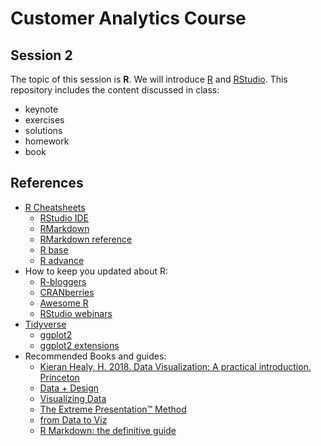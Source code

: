 # Customer Analytics Course

## Session 2

The topic of this session is **R**. We will introduce [R](https://www.r-project.org) and [RStudio](https://www.rstudio.com). This repository includes the content discussed in class:

  - keynote
  - exercises
  - solutions
  - homework
  - book
  
## References

  - [R Cheatsheets](https://www.rstudio.com/resources/cheatsheets/)
    - [RStudio IDE](https://github.com/rstudio/cheatsheets/raw/master/rstudio-ide.pdf)
    - [RMarkdown](https://github.com/rstudio/cheatsheets/raw/master/rmarkdown-2.0.pdf)
    - [RMarkdown reference](https://www.rstudio.com/wp-content/uploads/2015/03/rmarkdown-reference.pdf)
    - [R base](github.com/rstudio/cheatsheets/raw/master/base-r.pdf)
    - [R advance](https://www.rstudio.com/wp-content/uploads/2016/02/advancedR.pdf)
  - How to keep you updated about R:
    - [R-bloggers](https://www.r-bloggers.com)
    - [CRANberries](http://dirk.eddelbuettel.com/cranberries/)
    - [Awesome R](https://awesome-r.com)
    - [RStudio webinars](https://github.com/rstudio/webinars)
  - [Tidyverse](https://www.tidyverse.org)  
    - [ggplot2](https://ggplot2.tidyverse.org)
    - [ggplot2 extensions](http://www.ggplot2-exts.org)
  - Recommended Books and guides:
    - [Kieran Healy, H. 2018. Data Visualization: A practical introduction. Princeton](http://socviz.co)
    - [Data + Design](https://infoactive.co/data-design/titlepage01.html)
    - [Visualizing Data](http://www.visualisingdata.com/resources/)
    - [The Extreme Presentation™ Method](https://extremepresentation.com)
    - [from Data to Viz](https://www.data-to-viz.com)
    - [R Markdown: the definitive guide](https://bookdown.org/yihui/rmarkdown/)
